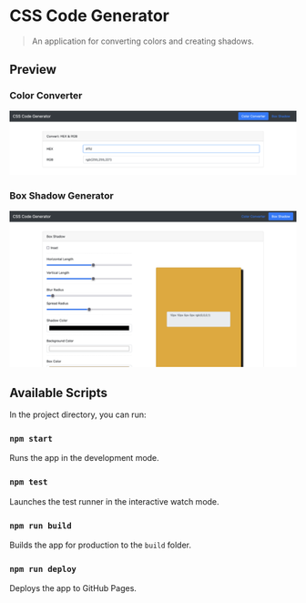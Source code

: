 # CSS Code Generator

> An application for converting colors and creating shadows.

## Preview

### Color Converter

<img src="./screenshots/color-converter.png" alt="Color Converter" />

### Box Shadow Generator

<img src="./screenshots/box-shadow-generator.png" alt="Box Shadow Generator" />

## Available Scripts

In the project directory, you can run:

### `npm start`

Runs the app in the development mode.

### `npm test`

Launches the test runner in the interactive watch mode.

### `npm run build`

Builds the app for production to the `build` folder.

### `npm run deploy`

Deploys the app to GitHub Pages.
